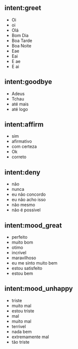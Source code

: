 ## intent:greet
- Oi
- oi
- Olá
- Bom Dia
- Boa Tarde
- Boa Noite
- Eae
- Eai
- E ae
- E ai

## intent:goodbye
- Adeus
- Tchau
- até mais
- até logo

## intent:affirm
- sim
- afirmativo  
- com certeza
- Ok
- correto

## intent:deny
- não
- nunca
- eu não concordo
- eu não acho isso
- não mesmo
- não é possivel

## intent:mood_great
- perfeito
- muito bom
- otimo
- incrivel
- maravilhoso
- eu me sinto muito bem
- estou satisfeito
- estou bem

## intent:mood_unhappy
- triste
- muito mal
- estou triste
- mal
- muito mal
- terrivel
- nada bem
- extremamente mal
- tão triste
